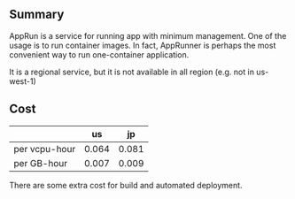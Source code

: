 ## Summary

AppRun is a service for running app with minimum management.
One of the usage is to run container images.
In fact, AppRunner is perhaps the most convenient way to run one-container application.

It is a regional service, but it is not available in all region (e.g. not in us-west-1)

## Cost

|               | us    | jp    |
|---------------|-------|-------|
| per vcpu-hour | 0.064 | 0.081 |
| per GB-hour   | 0.007 | 0.009 |

There are some extra cost for build and automated deployment.
